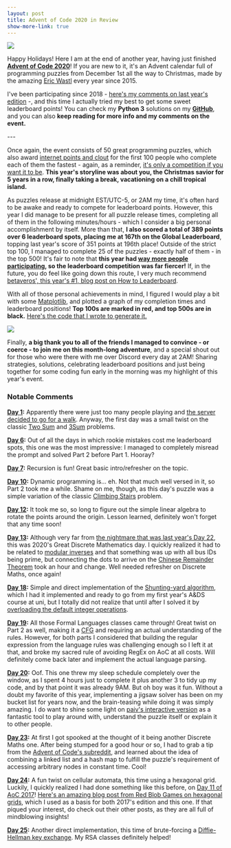 ```yaml
---
layout: post
title: Advent of Code 2020 in Review
show-more-link: true
---
```


![]({{site.baseurl}}/images/advent-of-code-2020-in-review/header.png)

Happy Holidays! Here I am at the end of another year, having just finished **[Advent of Code 2020](https://adventofcode.com/2020)**! If you are new to it, it's an Advent calendar full of programming puzzles from December 1st all the way to Christmas, made by the amazing [Eric Wastl](http://was.tl/) every year since 2015.

I've been participating since 2018 - [here's my comments on last year's edition]({{site.baseurl}}/advent-of-code-2019-in-review/) -, and this time I actually tried my best to get some sweet leaderboard points! You can check my **Python 3** solutions on my **[GitHub](https://github.com/kanegaegabriel/advent-of-code)**, and you can also **keep reading for more info and my comments on the event.**

<!--more--> ---

Once again, the event consists of 50 great programming puzzles, which also award [internet points and clout](https://adventofcode.com/2020/leaderboard) for the first 100 people who complete each of them the fastest - again, as a reminder, [it's only a competition if you want it to be](https://www.reddit.com/r/adventofcode/comments/e2wjhf/tips_for_getting_on_the_advent_of_code_leaderboard/f90ksek/). **This year's storyline was about you, the Christmas savior for 5 years in a row, finally taking a break, vacationing on a chill tropical island.**

As puzzles release at midnight EST/UTC-5, or 2AM my time, it's often hard to be awake and ready to compete for leaderboard points. However, this year I did manage to be present for all puzzle release times, completing all of them in the following minutes/hours - which I consider a big personal accomplishment by itself. More than that, **I also scored a total of 389 points over 6 leaderboard spots, placing me at 167th on the Global Leaderboard**, topping last year's score of 351 points at 196th place! Outside of the strict top 100, I managed to complete 25 of the puzzles - exactly half of them - in the top 500! It's fair to note that **this year had [way more people participating](https://twitter.com/ericwastl/status/1333876936024743936), so the leaderboard competition was far fiercer!** If, in the future, you do feel like going down this route, I very much recommend [betaveros', this year's #1, blog post on How to Leaderboard](https://blog.vero.site/post/advent-leaderboard).

With all of those personal achievements in mind, I figured I would play a bit with some [Matplotlib](https://matplotlib.org/), and plotted a graph of my completion times and leaderboard positions! **Top 100s are marked in red, and top 500s are in black.** [Here's the code that I wrote to generate it.](https://github.com/kanegaegabriel/advent-of-code-2020/blob/main/time-plots/time-plots.ipynb)

![]({{site.baseurl}}/images/advent-of-code-2020-in-review/time-plot.png)

Finally, **a big thank you to all of the friends I managed to convince - or coerce - to join me on this month-long adventure**, and a special shout out for those who were there with me over Discord every day at 2AM! Sharing strategies, solutions, celebrating leaderboard positions and just being together for some coding fun early in the morning was my highlight of this year's event.

### Notable Comments

**[Day 1](https://adventofcode.com/2020/day/1):** Apparently there were just too many people playing and [the server decided to go for a walk](https://www.reddit.com/r/adventofcode/comments/k4ejjz/2020_day_1_unlock_crash_postmortem/). Anyway, the first day was a small twist on the classic [Two Sum](https://leetcode.com/problems/two-sum/) and [3Sum](https://leetcode.com/problems/3sum/) problems.

**[Day 6](https://adventofcode.com/2020/day/6):** Out of all the days in which rookie mistakes cost me leaderboard spots, this one was the most impressive: I managed to completely misread the prompt and solved Part 2 before Part 1. Hooray?

**[Day 7](https://adventofcode.com/2020/day/7):** Recursion is fun! Great basic intro/refresher on the topic.

**[Day 10](https://adventofcode.com/2020/day/10):** Dynamic programming is... eh. Not that much well versed in it, so Part 2 took me a while. Shame on me, though, as this day's puzzle was a simple variation of the classic [Climbing Stairs](https://leetcode.com/problems/climbing-stairs/) problem.

**[Day 12](https://adventofcode.com/2020/day/12):** It took me so, so long to figure out the simple linear algebra to rotate the points around the origin. Lesson learned, definitely won't forget that any time soon!

**[Day 13](https://adventofcode.com/2020/day/13):** Although very far from [the nightmare that was last year's Day 22](https://adventofcode.com/2019/day/22), this was 2020's Great Discrete Mathematics day. I quickly realized it had to be related to [modular inverses](https://en.wikipedia.org/wiki/Modular_multiplicative_inverse) and that something was up with all bus IDs being prime, but connecting the dots to arrive on the [Chinese Remainder Theorem](https://brilliant.org/wiki/chinese-remainder-theorem/) took an hour and change. Well needed refresher on Discrete Maths, once again!

**[Day 18](https://adventofcode.com/2020/day/18):** Simple and direct implementation of the [Shunting-yard algorithm](https://en.wikipedia.org/wiki/Shunting-yard_algorithm), which I had it implemented and ready to go from my first year's A&DS course at uni, but I totally did not realize that until after I solved it by [overloading the default integer operations](https://realpython.com/operator-function-overloading/#overloading-built-in-operators).

**[Day 19](https://adventofcode.com/2020/day/19):** All those Formal Languages classes came through! Great twist on Part 2 as well, making it a [CFG](https://en.wikipedia.org/wiki/Context-free_grammar) and requiring an actual understanding of the rules. However, for both parts I considered that building the regular expression from the language rules was challenging enough so I left it at that, and broke my sacred rule of avoiding RegEx on AoC at all costs. Will definitely come back later and implement the actual language parsing.

**[Day 20](https://adventofcode.com/2020/day/20):** Oof. This one threw my sleep schedule completely over the window, as I spent 4 hours just to complete it plus another 3 to tidy up my code, and by that point it was already 9AM. But oh boy was it fun. Without a doubt my favorite of this year, implementing a jigsaw solver has been on my bucket list for years now, and the brain-teasing while doing it was simply amazing. I do want to shine some light on [paiv's interactive version](https://paiv.github.io/aoc2020/day/20/) as a fantastic tool to play around with, understand the puzzle itself or explain it to other people.

**[Day 23](https://adventofcode.com/2020/day/23):** At first I got spooked at the thought of it being another Discrete Maths one. After being stumped for a good hour or so, I had to grab a tip from the [Advent of Code's subreddit](https://www.reddit.com/r/adventofcode/), and learned about the idea of combining a linked list and a hash map to fulfill the puzzle's requirement of accessing arbitrary nodes in constant time. Cool!

**[Day 24](https://adventofcode.com/2020/day/24):** A fun twist on cellular automata, this time using a hexagonal grid. Luckily, I quickly realized I had done something like this before, on [Day 11 of AoC 2017](https://adventofcode.com/2017/day/11)! [Here's an amazing blog post from Red Blob Games on hexagonal grids](https://www.redblobgames.com/grids/hexagons/), which I used as a basis for both 2017's edition and this one. If that piqued your interest, do check out their other posts, as they are all full of mindblowing insights!

**[Day 25](https://adventofcode.com/2020/day/25):** Another direct implementation, this time of brute-forcing a [Diffie-Hellman key exchange](https://en.wikipedia.org/wiki/Diffie%E2%80%93Hellman_key_exchange). My RSA classes definitely helped!